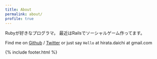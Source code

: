 ```yaml
---
title: About
permalink: about/
profile: true
---
```


Rubyが好きなプログラマ。
最近はRailsでソーシャルゲーム作ってます。

Find me on [Github][github] / [Twitter][Twitter] or just say `Hello` at hirata.daichi at gmail.com

[github]: https://github.com/daic-h
[twitter]: https://twitter.com/Daic_h

{% include footer.html %}
